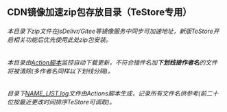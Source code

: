 ## CDN镜像加速zip包存放目录（TeStore专用）

###### 本目录下zip文件在jsDelivr/Gitee等镜像服务中同步可加速地址，新版TeStore开启相关功能后优先使用此处zip包安装。
###### 本目录由[Action脚本](../AUTO-UPDATE.php)监控自动下载更新，不符合插件名加**下划线接作者名**的文件将被清除(多作者名同样以下划线分隔)。
###### 目录下[NAME_LIST.log](NAME_LIST.log)文件由Actions脚本生成，记录所有文件名供参考(前二十位按最近更改时间排序TeStore可调取)。
